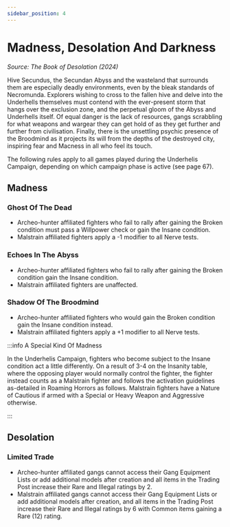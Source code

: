 ```yaml
---
sidebar_position: 4
---
```


# Madness, Desolation And Darkness
_Source: The Book of Desolation (2024)_

Hive Secundus, the Secundan Abyss and the wasteland that surrounds them are especially deadly environments, even by the bleak standards of Necromunda. Explorers wishing to cross to the fallen hive and delve into the Underhells themselves must contend with the ever-present storm that hangs over the exclusion zone, and the
perpetual gloom of the Abyss and Underhells itself. Of equal danger is the lack of resources, gangs scrabbling for what weapons and wargear they can get hold of as they get further and further from civilisation. Finally, there is the unsettling psychic presence of the Broodmind as it projects its will from the depths of the destroyed city, inspiring fear and Macness in all who feel its touch.

The following rules apply to all games played during the Underhelis Campaign, depending on which campaign phase is active (see page 67). 

Madness[​](#madness "Direct link to Madness")
---------------------------------------------------------------------------------------------
### Ghost Of The Dead[​](#ghost-of-the-dead "Direct link to Ghost of the Dead")

*   Archeo-hunter affiliated fighters who fail to rally after gaining the Broken condition must pass a Willpower check or gain the Insane condition.
*   Malstrain affiliated fighters apply a -1 modifier to all Nerve tests.

### Echoes In The Abyss[​](#echoes-in-the-abyss "Direct link to Echoes in the Abyss")

*   Archeo-hunter affiliated fighters who fail to rally after gaining the Broken condition gain the Insane condition.
*   Malstrain affiliated fighters are unaffected.

### Shadow Of The Broodmind[​](#shadow-of-the-broodminf "Direct link to Shadow Of The Broodmind")

*   Archeo-hunter affiliated fighters who would gain the Broken condition gain the Insane condition instead.
*   Malstrain affiliated fighters apply a +1 modifier to all Nerve tests.

:::info A Special Kind Of Madness

In the Underhelis Campaign, fighters who become subject to the Insane condition act a little differently. On a result of 3-4 on the Insanity table, where the opposing player would normally control the fighter, the fighter instead counts as a Malstrain fighter and follows the activation guidelines as-detailed in Roaming Horrors as follows. Malstrain fighters have a Nature of Cautious if armed with a Special or Heavy Weapon and Aggressive otherwise.

:::

Desolation[​](#desolation "Direct link to Desolation")
---------------------------------------------------------------------------------------------
### Limited Trade[​](#limited-trade "Direct link to Limited Trade")

*   Archeo-hunter affiliated gangs cannot access their Gang Equipment Lists or add additional models after creation and all items in the Trading Post increase their Rare and Illegal ratings by 2.
*   Malstrain affiliated gangs cannot access their Gang Equipment Lists or add additional models after creation, and all items in the Trading Post increase their Rare and Illegal ratings by 6 with Common items gaining a Rare (12) rating. 
